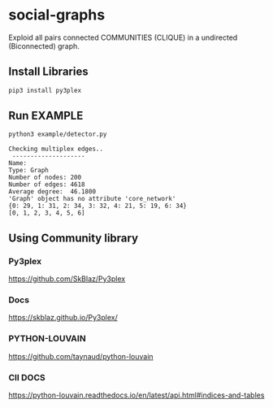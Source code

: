 # social-graphs
Exploid all pairs connected COMMUNITIES  (CLIQUE) in a undirected (Biconnected) graph.

## Install Libraries

```bash
pip3 install py3plex
```

## Run EXAMPLE
```bash
python3 example/detector.py
```

```text
Checking multiplex edges.. 
 --------------------
Name: 
Type: Graph
Number of nodes: 200
Number of edges: 4618
Average degree:  46.1800
'Graph' object has no attribute 'core_network'
{0: 29, 1: 31, 2: 34, 3: 32, 4: 21, 5: 19, 6: 34}
[0, 1, 2, 3, 4, 5, 6]
```


## Using Community library

### Py3plex
https://github.com/SkBlaz/Py3plex
### Docs
https://skblaz.github.io/Py3plex/


### PYTHON-LOUVAIN
https://github.com/taynaud/python-louvain
### ClI DOCS
https://python-louvain.readthedocs.io/en/latest/api.html#indices-and-tables

